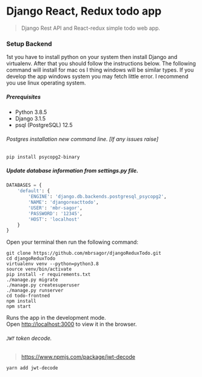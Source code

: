 # Django React, Redux todo app
> Django Rest API and React-redux simple todo web app.

### Setup Backend
1st you have to install python on your system then install Django and virtualenv. After that you should follow the instructions below.
The following command will install for mac os I thing windows will be similar types. If you develop the app windows system you may fetch little error. I recommend you use linux operating system.

##### Prerequisites
- Python 3.8.5
- Django 3.1.5
- psql (PostgreSQL) 12.5

###### Postgres installation new command line. [If any issues raise]
```
pip install psycopg2-binary
```

##### Update database information from settings.py file.

```python
DATABASES = {
    'default': {
        'ENGINE': 'django.db.backends.postgresql_psycopg2',
        'NAME': 'djangoreacttodo',
        'USER': 'mbr-sagor',
        'PASSWORD': '12345',
        'HOST': 'localhost'
    }
}
```

Open your terminal then run the following command:
```base
git clone https://github.com/mbrsagor/djangoReduxTodo.git
cd djangoReduxTodo
virtualenv venv --python=python3.8
source venv/bin/activate
pip install -r requirements.txt
./manage.py migrate 
./manage.py createsuperuser 
./manage.py runserver
cd todo-frontned
npm install
npm start
```

Runs the app in the development mode.\
Open [http://localhost:3000](http://localhost:3000) to view it in the browser.

###### `JWT` token decode.
> https://www.npmjs.com/package/jwt-decode
```
yarn add jwt-decode
```
